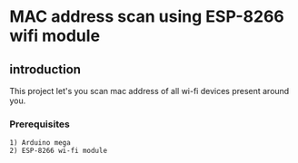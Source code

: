 # MAC address scan using ESP-8266 wifi module

## introduction

This project let's you scan mac address of all wi-fi devices present around you.

### Prerequisites

```
1) Arduino mega
2) ESP-8266 wi-fi module
```


